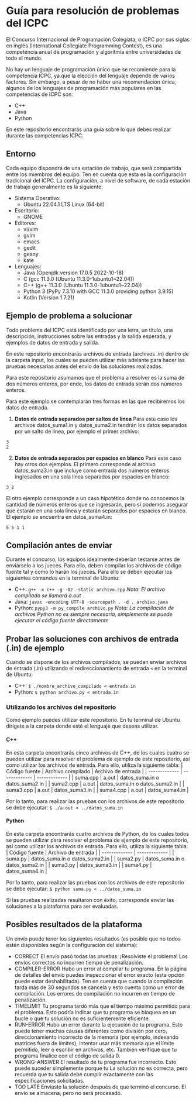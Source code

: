 # Guía para resolución de problemas del ICPC
El Concurso Internacional de Programación Colegiata, o ICPC por sus siglas en inglés (International Collegiate Programming Contest), es una competencia anual de programación y algoritmia entre universidades de todo el mundo.

No hay un lenguaje de programación único que se recomiende para la competencia ICPC, ya que la elección del lenguaje depende de varios factores. Sin embargo, a pesar de no haber una recomendación única, algunos de los lenguajes de programación más populares en las competencias de ICPC son:
- C++
- Java
- Python

En este repositorio encontrarás una guía sobre lo que debes realizar durante las competencias ICPC.

## Entorno
Cada equipo dispondrá de una estación de trabajo, que será compartida entre los miembros del equipo. Ten en cuenta que esta es la configuración tradicional del ICPC. La configuración, a nivel de software, de cada estación de trabajo generalmente es la siguiente:

- Sistema Operativo:
    * Ubuntu 22.04.1 LTS Linux (64-bit)
- Escritorio:
    * GNOME
- Editores:
    * vi/vim
    * gvim
    * emacs
    * gedit
    * geany
    * kate
- Lenguajes:
    - Java (Openjdk version 17.0.5  2022-10-18)
    - C (gcc 11.3.0 (Ubuntu 11.3.0-1ubuntu1~22.04))
    - C++ (g++ 11.3.0 (Ubuntu 11.3.0-1ubuntu1~22.04))
    - Python 3 (PyPy 7.3.10 with GCC 11.3.0 providing python 3.9.15)
    - Kotlin (Version 1.7.21)

## Ejemplo de problema a solucionar
Todo problema del ICPC está identificado por una letra, un título, una descripción, instrucciones sobre las entradas y la salida esperada, y ejemplos de datos de entrada y salida.

En este repositorio encontrarás archivos de entrada (archivos .in) dentro de la carpeta input, los cuales se pueden utilizar más adelante para hacer las pruebas necesarias antes del envío de las soluciones realizadas.

Para este repositorio asumamos que el problema a resolver es la suma de dos números enteros, por ende, los datos de entrada serán dos números enteros.

Para este ejemplo se contemplarán tres formas en las que recibiremos los datos de entrada.

1. **Datos de entrada separados por saltos de línea**
Para este caso los archivos datos_suma1.in y datos_suma2.in tendrán los datos separados por un salto de línea, por ejemplo el primer archivo:
```
3
2

```
2. **Datos de entrada separados por espacios en blanco**
Para este caso hay otros dos ejemplos. El primero corresponde al archivo datos_suma3.in que incluye como entrada dos números enteros ingresados en una sola línea separados por espacios en blanco:
```
3 2

```

El otro ejemplo corresponde a un caso hipotético donde no conocemos la cantidad de números enteros que se ingresarán, pero sí podemos asegurar que estarán en una sola línea y estarán separados por espacios en blanco. El ejemplo se encuentra en datos_suma4.in:
```
5 5 1 1

```

## Compilación antes de enviar
Durante el concurso, los equipos idealmente deberían testarse antes de enviárselo a los jueces. Para ello, deben compilar los archivos de código fuente tal y como lo harán los jueces. Para ello se deben ejecutar los siguientes comandos en la terminal de Ubuntu:

* C++:
`g++ -x c++ -g -O2 -static archivo.cpp`
*Nota: El archivo compilado se llamará a.out*
* Java:
`javac -encoding UTF-8 -sourcepath . -d . archivo.java`
* Python:
`pypy3 -m py_compile archivo.py`
*Nota: La compilación de archivos Python no es siempre necesaria, simplemente se puede ejecutar el código fuente directamente*

## Probar las soluciones con archivos de entrada (.in) de ejemplo
Cuando se dispone de los archivos compilados, se pueden enviar archivos de entrada (.in) utilizando el redireccionamiento de entrada `<` en la terminal de Ubuntu:

* C++:
`$ ./nombre_archivo_compilado < entrada.in`
* Python:
`$ python archivo.py < entrada.in`

### Utilizando los archivos del repositorio
Como ejemplo puedes utilizar este repositorio. En tu terminal de Ubuntu dirígete a la carpeta donde esté el lenguaje que deseas utilizar.

#### C++
En esta carpeta encontrarás cinco archivos de C++, de los cuales cuatro se pueden utilizar para resolver el problema de ejemplo de este repositorio, así como utilizar los archivos de entrada. Para ello, utiliza la siguiente tabla:
| Código fuente  | Archivo compilado | Archivo de entrada |
| ------------- | ------------- | ------------- |
| suma.cpp  | a.out  | datos_suma.in o datos_suma2.in |
| suma2.cpp  | a.out  | datos_suma.in o datos_suma2.in  |
| suma3.cpp  | a.out  | datos_suma3.in  |
| suma4.cpp  | a.out  | datos_suma4.in  |

Por lo tanto, para realizar las pruebas con los archivos de este repositorio se debe ejecutar:
`$ ./a.out < ../datos_suma.in`

#### Python
En esta carpeta encontrarás cuatro archivos de Python, de los cuales todos se pueden utilizar para resolver el problema de ejemplo de este repositorio, así como utilizar los archivos de entrada. Para ello, utiliza la siguiente tabla:
| Código fuente  | Archivo de entrada |
| ------------- | ------------- |
| suma.py  | datos_suma.in o datos_suma2.in |
| suma2.py  | datos_suma.in o datos_suma2.in  |
| suma3.py  | datos_suma3.in  |
| suma4.py  | datos_suma4.in  |

Por lo tanto, para realizar las pruebas con los archivos de este repositorio se debe ejecutar:
`$ python suma.py < ../datos_suma.in`

Si las pruebas realizadas resultaron con éxito, corresponde enviar las soluciones a la plataforma para ser evaluadas.

## Posibles resultados de la plataforma
Un envío puede tener los siguientes resultados (es posible que no todos estén disponibles según la configuración del sistema):
* CORRECT
El envío pasó todas las pruebas: ¡Resolviste el problema! Los envíos correctos no incurren tiempo de penalización.
* COMPILER-ERROR
Hubo un error al compilar tu programa. En la página de detalles del envío puedes inspeccionar el error exacto (esta opción puede estar deshabilitada). Ten en cuenta que cuando la compilación tarda más de 30 segundos se cancela y esto cuenta como un error de compilación. Los errores de compilación no incurren en tiempo de penalización.
* TIMELIMIT
Tu programa tardó más que el tiempo máximo permitido para el problema. Esto podría indicar que tu programa se bloquea en un bucle o que tu solución no es suficientemente eficiente.
* RUN-ERROR
Hubo un error durante la ejecución de tu programa. Esto puede tener muchas causas diferentes como división por cero, direccionamiento incorrecto de la memoria (por ejemplo, indexando matrices fuera de límites), intentar usar más memoria que el límite permitido, leer o escribir en archivos, etc. También verifique que tu programa finalice con el código de salida 0.
* WRONG-ANSWER
El resultado de tu programa fue incorrecto. Esto puede suceder simplemente porque tu La solución no es correcta, pero recuerda que tu salida debe cumplir exactamente con las especificaciones solicitadas.
* TOO LATE
Enviaste la solución después de que terminó el concurso. El envío se almacena, pero no será procesado.